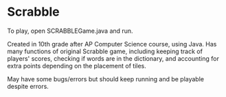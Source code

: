 # Scrabble

To play, open SCRABBLEGame.java and run.

Created in 10th grade after AP Computer Science course, using Java.
Has many functions of original Scrabble game, including keeping track of players' scores,
checking if words are in the dictionary, and accounting for extra points depending on the placement of tiles.

May have some bugs/errors but should keep running and be playable despite errors.
